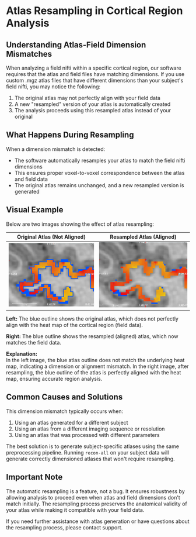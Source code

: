 # Atlas Resampling in Cortical Region Analysis

## Understanding Atlas-Field Dimension Mismatches

When analyzing a field nifti within a specific cortical region, our software requires that the atlas and field files have matching dimensions. If you use custom .mgz atlas files that have different dimensions than your subject's field nifti, you may notice the following:

1. The original atlas may not perfectly align with your field data
2. A new "resampled" version of your atlas is automatically created
3. The analysis proceeds using this resampled atlas instead of your original

## What Happens During Resampling

When a dimension mismatch is detected:

- The software automatically resamples your atlas to match the field nifti dimensions
- This ensures proper voxel-to-voxel correspondence between the atlas and field data
- The original atlas remains unchanged, and a new resampled version is generated

## Visual Example

Below are two images showing the effect of atlas resampling:

| Original Atlas (Not Aligned) | Resampled Atlas (Aligned) |
|-----------------------------|---------------------------|
| ![Original Atlas](photos/atlas_under_field.png) | ![Resampled Atlas](photos/aligned_atlas_under_field.png) |

**Left:** The blue outline shows the original atlas, which does not perfectly align with the heat map of the cortical region (field data).

**Right:** The blue outline shows the resampled (aligned) atlas, which now matches the field data.

**Explanation:**  
In the left image, the blue atlas outline does not match the underlying heat map, indicating a dimension or alignment mismatch. In the right image, after resampling, the blue outline of the atlas is perfectly aligned with the heat map, ensuring accurate region analysis.

## Common Causes and Solutions

This dimension mismatch typically occurs when:

1. Using an atlas generated for a different subject
2. Using an atlas from a different imaging sequence or resolution
3. Using an atlas that was processed with different parameters

The best solution is to generate subject-specific atlases using the same preprocessing pipeline. Running `recon-all` on your subject data will generate correctly dimensioned atlases that won't require resampling.

## Important Note

The automatic resampling is a feature, not a bug. It ensures robustness by allowing analysis to proceed even when atlas and field dimensions don't match initially. The resampling process preserves the anatomical validity of your atlas while making it compatible with your field data.

If you need further assistance with atlas generation or have questions about the resampling process, please contact support.
